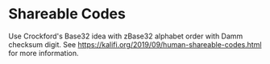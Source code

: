 # Shareable Codes

Use Crockford's Base32 idea with zBase32 alphabet order with Damm checksum digit. See https://kalifi.org/2019/09/human-shareable-codes.html for more information.
